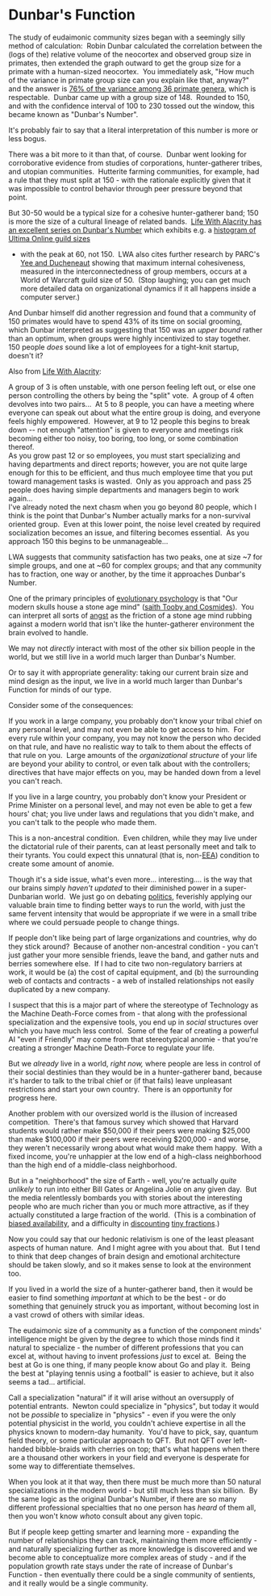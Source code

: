 
# Dunbar's Function

The study of eudaimonic community sizes began with a seemingly
silly method of calculation:  Robin Dunbar calculated the
correlation between the (logs of the) relative volume of the
neocortex and observed group size in primates, then extended the
graph outward to get the group size for a primate with a
human-sized neocortex.  You immediately ask, "How much of the
variance in primate group size can you explain like that, anyway?"
and the answer is
[76% of the variance among 36 primate genera](http://www.bbsonline.org/Preprints/OldArchive/bbs.dunbar.html),
which is respectable.  Dunbar came up with a group size of 148. 
Rounded to 150, and with the confidence interval of 100 to 230
tossed out the window, this became known as "Dunbar's Number".

It's probably fair to say that a literal interpretation of this
number is more or less bogus.

There was a bit more to it than that, of course.  Dunbar went
looking for corroborative evidence from studies of corporations,
hunter-gatherer tribes, and utopian communities.  Hutterite farming
communities, for example, had a rule that they must split at 150 -
with the rationale explicitly given that it was impossible to
control behavior through peer pressure beyond that point.

But 30-50 would be a typical size for a cohesive hunter-gatherer
band; 150 is more the size of a cultural lineage of related bands. 
[Life With Alacrity has an excellent series on Dunbar's Number](http://www.lifewithalacrity.com/2004/03/the_dunbar_numb.html)
which exhibits e.g. a
[histogram of Ultima Online guild sizes](http://www.lifewithalacrity.com/2005/08/dunbar_world_of.html)
- with the peak at 60, not 150.  LWA also cites further research by
PARC's
[Yee and Ducheneaut](http://blogs.parc.com/playon/archives/2005/10/guilds_max_subg.html)
showing that maximum internal cohesiveness, measured in the
interconnectedness of group members, occurs at a World of Warcraft
guild size of 50.  (Stop laughing; you can get much more detailed
data on organizational dynamics if it all happens inside a computer
server.)



And Dunbar himself did another regression and found that a
community of 150 primates would have to spend 43% of its time on
social grooming, which Dunbar interpreted as suggesting that 150
was an *upper bound* rather than an optimum, when groups were
highly incentivized to stay together.  150 people *does* sound like
a lot of employees for a tight-knit startup, doesn't it?

Also from
[Life With Alacrity](http://www.lifewithalacrity.com/2004/03/the_dunbar_numb.html):

A group of 3 is often unstable, with one person feeling left out,
or else one person controlling the others by being the "split"
vote.  A group of 4 often devolves into two pairs...  At 5 to 8
people, you can have a meeting where everyone can speak out about
what the entire group is doing, and everyone feels highly
empowered.  However, at 9 to 12 people this begins to break down --
not enough "attention" is given to everyone and meetings risk
becoming either too noisy, too boring, too long, or some
combination thereof.  
As you grow past 12 or so employees, you must start specializing
and having departments and direct reports; however, you are not
quite large enough for this to be efficient, and thus much employee
time that you put toward management tasks is wasted.  Only as you
approach and pass 25 people does having simple departments and
managers begin to work again...  
I've already noted the next chasm when you go beyond 80 people,
which I think is the point that Dunbar's Number actually marks for
a non-survival oriented group.  Even at this lower point, the noise
level created by required socialization becomes an issue, and
filtering becomes essential.  As you approach 150 this begins to be
unmanageable...

LWA suggests that community satisfaction has two peaks, one at size
\~7 for simple groups, and one at \~60 for complex groups; and that
any community has to fraction, one way or another, by the time it
approaches Dunbar's Number.

One of the primary principles of
[evolutionary psychology](/lw/l1/evolutionary_psychology/) is that
"Our modern skulls house a stone age mind"
([saith Tooby and Cosmides](http://www.psych.ucsb.edu/research/cep/primer.html)). 
You can interpret all sorts of
[angst](/lw/sc/existential_angst_factory/) as the friction of a
stone age mind rubbing against a modern world that isn't like the
hunter-gatherer environment the brain evolved to handle.

We may not *directly* interact with most of the other six billion
people in the world, but we still live in a world much larger than
Dunbar's Number.

Or to say it with appropriate generality: taking our current brain
size and mind design as the input, we live in a world much larger
than Dunbar's Function for minds of our type.

Consider some of the consequences:

If you work in a large company, you probably don't know your tribal
chief on any personal level, and may not even be able to get access
to him.  For every rule within your company, you may not know the
person who decided on that rule, and have no realistic way to talk
to them about the effects of that rule on you.  Large amounts of
the *organizational structure* of your life are beyond your ability
to control, or even talk about with the controllers; directives
that have major effects on you, may be handed down from a level you
can't reach.

If you live in a large country, you probably don't know your
President or Prime Minister on a personal level, and may not even
be able to get a few hours' chat; you live under laws and
regulations that you didn't make, and you can't talk to the people
who made them.

This is a non-ancestral condition.  Even children, while they may
live under the dictatorial rule of their parents, can at least
personally meet and talk to their tyrants. You could expect this
unnatural (that is,
non-[EEA](http://en.wikipedia.org/wiki/Environment_of_evolutionary_adaptedness#Environment_of_evolutionary_adaptedness))
condition to create some amount of anomie.

Though it's a side issue, what's even more... interesting.... is
the way that our brains simply *haven't updated* to their
diminished power in a super-Dunbarian world.  We just go on
debating [politics](/lw/gw/politics_is_the_mindkiller/), feverishly
applying our valuable brain time to finding better ways to run the
world, with just the same fervent intensity that would be
appropriate if we were in a small tribe where we could persuade
people to change things.

If people don't like being part of large organizations and
countries, why do they stick around?  Because of another
non-ancestral condition - you can't just gather your more sensible
friends, leave the band, and gather nuts and berries somewhere
else.  If I had to cite two non-regulatory barriers at work, it
would be (a) the cost of capital equipment, and (b) the surrounding
web of contacts and contracts - a web of installed relationships
not easily duplicated by a new company.

I suspect that this is a major part of where the stereotype of
Technology as the Machine Death-Force comes from - that along with
the professional specialization and the expensive tools, you end up
in *social* structures over which you have much less control.  Some
of the fear of creating a powerful AI "even if Friendly" may come
from that stereotypical anomie - that you're creating a stronger
Machine Death-Force to regulate your life.

But we *already* live in a world, *right now,* where people are
less in control of their social destinies than they would be in a
hunter-gatherer band, because it's harder to talk to the tribal
chief or (if that fails) leave unpleasant restrictions and start
your own country.  There is an opportunity for progress here.

Another problem with our oversized world is the illusion of
increased competition.  There's that famous survey which showed
that Harvard students would rather make $50,000 if their peers were
making $25,000 than make $100,000 if their peers were receiving
$200,000 - and worse, they weren't necessarily wrong about what
would make them happy.  With a fixed income, you're unhappier at
the low end of a high-class neighborhood than the high end of a
middle-class neighborhood.

But in a "neighborhood" the size of Earth - well, you're actually
*quite unlikely* to run into either Bill Gates or Angelina Jolie on
any given day.  But the media relentlessly bombards you with
stories about the interesting people who are much richer than you
or much more attractive, as if they actually constituted a large
fraction of the world.  (This is a combination of
[biased availability](/lw/j5/availability/), and a difficulty in
[discounting](/lw/my/the_allais_paradox/)
[tiny fractions](/lw/hm/new_improved_lottery/).)

Now you could say that our hedonic relativism is one of the least
pleasant aspects of human nature.  And I might agree with you about
that.  But I tend to think that deep changes of brain design and
emotional architecture should be taken slowly, and so it makes
sense to look at the environment too.

If you lived in a world the size of a hunter-gatherer band, then it
would be easier to find something *important* at which to be the
best - or do something that genuinely struck you as important,
without becoming lost in a vast crowd of others with similar
ideas.

The eudaimonic size of a community as a function of the component
minds' intelligence might be given by the degree to which those
minds find it natural to specialize - the number of different
professions that you can excel at, without having to invent
professions *just* to excel at.  Being the best at Go is one thing,
if many people know about Go and play it.  Being the best at
"playing tennis using a football" is easier to achieve, but it also
seems a tad... artificial.

Call a specialization "natural" if it will arise without an
oversupply of potential entrants.  Newton could specialize in
"physics", but today it would not be *possible* to specialize in
"physics" - even if you were the only potential physicist in the
world, you couldn't achieve expertise in all the physics known to
modern-day humanity.  You'd have to pick, say, quantum field
theory, or some particular approach to QFT.  But not QFT over
left-handed bibble-braids with cherries on top; that's what happens
when there are a thousand other workers in your field and everyone
is desperate for some way to differentiate themselves.

When you look at it that way, then there must be much more than 50
natural specializations in the modern world - but still much less
than six billion.  By the same logic as the original Dunbar's
Number, if there are so many different professional specialties
that no one person has *heard* of them all, then you won't know
*who*to consult about any given topic.

But if people keep getting smarter and learning more - expanding
the number of relationships they can track, maintaining them more
efficiently - and naturally specializing further as more knowledge
is discovered and we become able to conceptualize more complex
areas of study - and if the population growth rate stays under the
rate of increase of Dunbar's Function - then eventually there could
be a single community of sentients, and it really would be a single
community.

